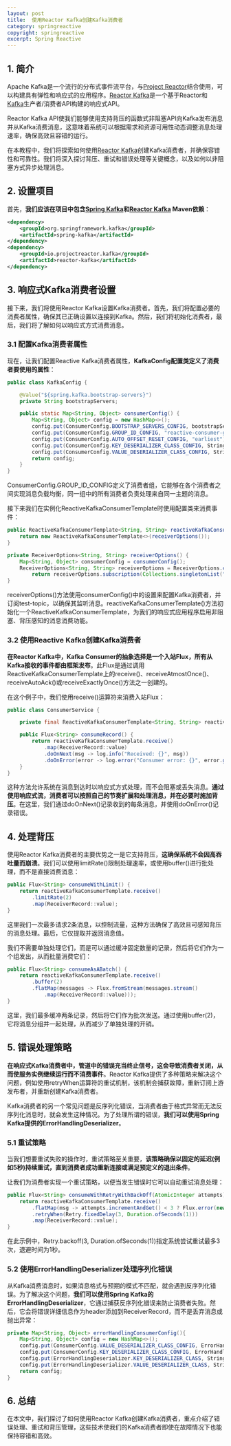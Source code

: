 ```yaml
---
layout: post
title:  使用Reactor Kafka创建Kafka消费者
category: springreactive
copyright: springreactive
excerpt: Spring Reactive
---
```


## 1. 简介

Apache Kafka是一个流行的分布式事件流平台，与[Project Reactor](https://www.baeldung.com/reactor-core)结合使用，可以构建具有弹性和响应式的应用程序。[Reactor Kafka](https://www.baeldung.com/java-spring-webflux-reactive-kafka)是一个基于Reactor和[Kafka](https://www.baeldung.com/apache-kafka)生产者/消费者API构建的响应式API。

Reactor Kafka API使我们能够使用支持背压的函数式非阻塞API向Kafka发布消息并从Kafka消费消息，这意味着系统可以根据需求和资源可用性动态调整消息处理速率，确保高效且容错的运行。

在本教程中，我们将探索如何使用[Reactor Kafka](https://projectreactor.io/docs/kafka/release/reference/)创建Kafka消费者，并确保容错性和可靠性。我们将深入探讨背压、重试和错误处理等关键概念，以及如何以非阻塞方式异步处理消息。

## 2. 设置项目

首先，**我们应该在项目中包含[Spring Kafka](https://mvnrepository.com/artifact/org.springframework.kafka/spring-kafka)和[Reactor Kafka](https://mvnrepository.com/artifact/io.projectreactor.kafka/reactor-kafka) Maven依赖**：

```xml
<dependency>
    <groupId>org.springframework.kafka</groupId>
    <artifactId>spring-kafka</artifactId>
</dependency>
<dependency>
    <groupId>io.projectreactor.kafka</groupId>
    <artifactId>reactor-kafka</artifactId>
</dependency>
```

## 3. 响应式Kafka消费者设置

接下来，我们将使用Reactor Kafka设置Kafka消费者。首先，我们将配置必要的消费者属性，确保其已正确设置以连接到Kafka。然后，我们将初始化消费者，最后，我们将了解如何以响应式方式消费消息。

### 3.1 配置Kafka消费者属性

现在，让我们配置Reactive Kafka消费者属性，**KafkaConfig配置类定义了消费者要使用的属性**：

```java
public class KafkaConfig {

    @Value("${spring.kafka.bootstrap-servers}")
    private String bootstrapServers;

    public static Map<String, Object> consumerConfig() {
        Map<String, Object> config = new HashMap<>();
        config.put(ConsumerConfig.BOOTSTRAP_SERVERS_CONFIG, bootstrapServers);
        config.put(ConsumerConfig.GROUP_ID_CONFIG, "reactive-consumer-group");
        config.put(ConsumerConfig.AUTO_OFFSET_RESET_CONFIG, "earliest");
        config.put(ConsumerConfig.KEY_DESERIALIZER_CLASS_CONFIG, StringDeserializer.class);
        config.put(ConsumerConfig.VALUE_DESERIALIZER_CLASS_CONFIG, StringDeserializer.class);
        return config;
    }
}
```

ConsumerConfig.GROUP_ID_CONFIG定义了消费者组，它能够在各个消费者之间实现消息负载均衡，同一组中的所有消费者负责处理来自同一主题的消息。

接下来我们在实例化ReactiveKafkaConsumerTemplate时使用配置类来消费事件：

```java
public ReactiveKafkaConsumerTemplate<String, String> reactiveKafkaConsumerTemplate() {
    return new ReactiveKafkaConsumerTemplate<>(receiverOptions());
}

private ReceiverOptions<String, String> receiverOptions() {
    Map<String, Object> consumerConfig = consumerConfig();
    ReceiverOptions<String, String> receiverOptions = ReceiverOptions.create(consumerConfig);
        return receiverOptions.subscription(Collections.singletonList("test-topic"));
}
```

receiverOptions()方法使用consumerConfig()中的设置来配置Kafka消费者，并订阅test-topic，以确保其监听消息。reactiveKafkaConsumerTemplate()方法初始化一个ReactiveKafkaConsumerTemplate，为我们的响应式应用程序启用非阻塞、背压感知的消息消费功能。

### 3.2 使用Reactive Kafka创建Kafka消费者

**在Reactor Kafka中，Kafka Consumer的抽象选择是一个入站Flux，所有从Kafka接收的事件都由框架发布**。此Flux是通过调用ReactiveKafkaConsumerTemplate上的receive()、receiveAtmostOnce()、receiveAutoAck()或receiveExactlyOnce()方法之一创建的。

在这个例子中，我们使用receive()运算符来消费入站Flux：

```java
public class ConsumerService {

    private final ReactiveKafkaConsumerTemplate<String, String> reactiveKafkaConsumerTemplate;

    public Flux<String> consumeRecord() {
        return reactiveKafkaConsumerTemplate.receive()
            .map(ReceiverRecord::value)
            .doOnNext(msg -> log.info("Received: {}", msg))
            .doOnError(error -> log.error("Consumer error: {}", error.getMessage()));
    }
}
```

这种方法允许系统在消息到达时以响应式方式处理，而不会阻塞或丢失消息。**通过使用响应式流，消费者可以按照自己的节奏扩展和处理消息，并在必要时施加背压**。在这里，我们通过doOnNext()记录收到的每条消息，并使用doOnError()记录错误。

## 4. 处理背压

使用Reactor Kafka消费者的主要优势之一是它支持背压，**这确保系统不会因高吞吐量而崩溃**。我们可以使用limitRate()限制处理速率，或使用buffer()进行批处理，而不是直接消费消息：

```java
public Flux<String> consumeWithLimit() {
    return reactiveKafkaConsumerTemplate.receive()
        .limitRate(2)
        .map(ReceiverRecord::value);
}
```

这里我们一次最多请求2条消息，以控制流量，这种方法确保了高效且可感知背压的消息处理。最后，它仅提取并返回消息值。

我们不需要单独处理它们，而是可以通过缓冲固定数量的记录，然后将它们作为一个组发出，从而批量消费它们：

```java
public Flux<String> consumeAsABatch() {
    return reactiveKafkaConsumerTemplate.receive()
        .buffer(2)
        .flatMap(messages -> Flux.fromStream(messages.stream()
            .map(ReceiverRecord::value)));
}
```

这里，我们最多缓冲两条记录，然后将它们作为批次发送。通过使用buffer(2)，它将消息分组并一起处理，从而减少了单独处理的开销。

## 5. 错误处理策略

**在响应式Kafka消费者中，管道中的错误充当终止信号，这会导致消费者关闭，从而使服务实例继续运行而不消费事件**。Reactor Kafka提供了多种策略来解决这个问题，例如使用retryWhen运算符的重试机制，该机制会捕获故障，重新订阅上游发布者，并重新创建Kafka消费者。

Kafka消费者的另一个常见问题是反序列化错误，当消费者由于格式异常而无法反序列化消息时，就会发生这种情况。为了处理所谓的错误，**我们可以使用Spring Kafka提供的ErrorHandlingDeserializer**。

### 5.1 重试策略

当我们想要重试失败的操作时，重试策略至关重要，**该策略确保以固定的延迟(例如5秒)持续重试，直到消费者成功重新连接或满足预定义的退出条件**。

让我们为消费者实现一个重试策略，以便当发生错误时它可以自动重试消息处理：

```java
public Flux<String> consumeWithRetryWithBackOff(AtomicInteger attempts) {
    return reactiveKafkaConsumerTemplate.receive()
        .flatMap(msg -> attempts.incrementAndGet() < 3 ? Flux.error(new RuntimeException("Failure")) : Flux.just(msg))
        .retryWhen(Retry.fixedDelay(3, Duration.ofSeconds(1)))
        .map(ReceiverRecord::value);
}
```

在此示例中，Retry.backoff(3, Duration.ofSeconds(1))指定系统尝试重试最多3次，退避时间为1秒。

### 5.2 使用ErrorHandlingDeserializer处理序列化错误

从Kafka消费消息时，如果消息格式与预期的模式不匹配，就会遇到反序列化错误。为了解决这个问题，**我们可以使用Spring Kafka的ErrorHandlingDeserializer**，它通过捕获反序列化错误来防止消费者失败。然后，它会将错误详细信息作为header添加到ReceiverRecord，而不是丢弃消息或抛出异常：

```java
private Map<String, Object> errorHandlingConsumerConfig(){
    Map<String, Object> config = new HashMap<>();
    config.put(ConsumerConfig.VALUE_DESERIALIZER_CLASS_CONFIG, ErrorHandlingDeserializer.class);
    config.put(ConsumerConfig.KEY_DESERIALIZER_CLASS_CONFIG, ErrorHandlingDeserializer.class);
    config.put(ErrorHandlingDeserializer.KEY_DESERIALIZER_CLASS, StringDeserializer.class);
    config.put(ErrorHandlingDeserializer.VALUE_DESERIALIZER_CLASS, StringDeserializer.class);
    return config;
}
```

## 6. 总结

在本文中，我们探讨了如何使用Reactor Kafka创建Kafka消费者，重点介绍了错误处理、重试和背压管理，这些技术使我们的Kafka消费者即使在故障情况下也能保持容错和高效。